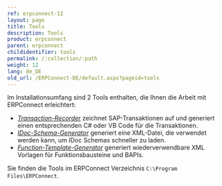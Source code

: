 ```yaml
---
ref: erpconnect-12
layout: page
title: Tools
description: Tools
product: erpconnect
parent: erpconnect
childidentifier: tools
permalink: /:collection/:path
weight: 12
lang: de_DE
old_url: /ERPConnect-DE/default.aspx?pageid=tools
---
```


Im Installationsumfang sind 2 Tools enthalten, die Ihnen die Arbeit mit ERPConnect erleichtert: 

- [*Transaction-Recorder*](./tools/transactionrecorder) zeichnet SAP-Transaktionen auf und generiert einen entsprechenden C# oder VB Code für die Transaktionen.
- [*IDoc-Schema-Generator*](./tools/idoc-schema-generator) generiert eine XML-Datei, die verwendet werden kann, um IDoc Schemas schneller zu laden.
- [*Function-Template-Generator*](./tools/function-template-generator.md) generiert wiederverwendbare XML Vorlagen für Funktionsbausteine und BAPIs.

Sie finden die Tools im ERPConnect Verzeichnis `C:\Program Files\ERPConnect`.<br>
